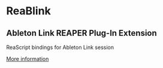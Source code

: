 # ReaBlink
## Ableton Link REAPER Plug-In Extension
ReaScript bindings for Ableton Link session

[More information](https://forum.cockos.com/showthread.php?t=254027)
